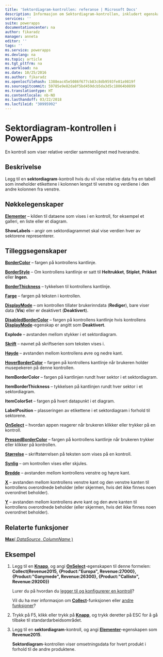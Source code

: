 ```yaml
---
title: 'Sektordiagram-kontrollen: referanse | Microsoft Docs'
description: Informasjon om Sektordiagram-kontrollen, inkludert egenskaper og eksempler
services: ''
suite: powerapps
documentationcenter: na
author: fikaradz
manager: anneta
editor: ''
tags: ''
ms.service: powerapps
ms.devlang: na
ms.topic: article
ms.tgt_pltfrm: na
ms.workload: na
ms.date: 10/25/2016
ms.author: fikaradz
ms.openlocfilehash: 1388eac45e5086f677cb83c8db9593fe01a9819f
ms.sourcegitcommit: 59785e9e82da8f5bd459dcb5da3d5c18064b0899
ms.translationtype: HT
ms.contentlocale: nb-NO
ms.lasthandoff: 03/22/2018
ms.locfileid: "30995992"
---
```

# <a name="pie-chart-control-in-powerapps"></a>Sektordiagram-kontrollen i PowerApps
En kontroll som viser relative verdier sammenlignet med hverandre.

## <a name="description"></a>Beskrivelse
Legg til en **sektordiagram**-kontroll hvis du vil vise relative data fra en tabell som inneholder etikettene i kolonnen lengst til venstre og verdiene i den andre kolonnen fra venstre.

## <a name="key-properties"></a>Nøkkelegenskaper
**[Elementer](properties-core.md)** – kilden til dataene som vises i en kontroll, for eksempel et galleri, en liste eller et diagram.

**ShowLabels** – angir om sektordiagrammet skal vise verdien hver av sektorene representerer.

## <a name="additional-properties"></a>Tilleggsegenskaper
**[BorderColor](properties-color-border.md)** – fargen på kontrollens kantlinje.

**[BorderStyle](properties-color-border.md)** – Om kontrollens kantlinje er satt til **Heltrukket**, **Stiplet**, **Prikket** eller **Ingen**.

**[BorderThickness](properties-color-border.md)** – tykkelsen til kontrollens kantlinje.

**[Farge](properties-color-border.md)** – fargen på teksten i kontrollen.

**[DisplayMode](properties-core.md)** – om kontrollen tillater brukerinndata (**Rediger**), bare viser data (**Vis**) eller er deaktivert (**Deaktivert**).

**[DisabledBorderColor](properties-color-border.md)** – fargen på kontrollens kantlinje hvis kontrollens **[DisplayMode](properties-core.md)**-egenskap er angitt som **Deaktivert**.

**Explode** – avstanden mellom stykker i et sektordiagram.

**[Skrift](properties-text.md)**  – navnet på skriftserien som teksten vises i.

**[Høyde](properties-size-location.md)** – avstanden mellom kontrollens øvre og nedre kant.

**[HoverBorderColor](properties-color-border.md)** – fargen på kontrollens kantlinje når brukeren holder musepekeren på denne kontrollen.

**ItemBorderColor** – fargen på kantlinjen rundt hver sektor i et sektordiagram.

**ItemBorderThickness** – tykkelsen på kantlinjen rundt hver sektor i et sektordiagram.

**ItemColorSet** – fargen på hvert datapunkt i et diagram.

**LabelPosition** – plasseringen av etikettene i et sektordiagram i forhold til sektorene.

**[OnSelect](properties-core.md)** – hvordan appen reagerer når brukeren klikker eller trykker på en kontroll.

**[PressedBorderColor](properties-color-border.md)** – fargen på kontrollens kantlinje når brukeren trykker eller klikker på kontrollen.

**[Størrelse](properties-text.md)** – skriftstørrelsen på teksten som vises på en kontroll.

**[Synlig](properties-core.md)** – om kontrollen vises eller skjules.

**[Bredde](properties-size-location.md)** – avstanden mellom kontrollens venstre og høyre kant.

**[X](properties-size-location.md)** – avstanden mellom kontrollens venstre kant og den venstre kanten til kontrollens overordnede beholder (eller skjermen, hvis det ikke finnes noen overordnet beholder).

**[Y](properties-size-location.md)** – avstanden mellom kontrollens øvre kant og den øvre kanten til kontrollens overordnede beholder (eller skjermen, hvis det ikke finnes noen overordnet beholder).

## <a name="related-functions"></a>Relaterte funksjoner
[**Max**( *DataSource*, *ColumnName* )](../functions/function-aggregates.md)

## <a name="example"></a>Eksempel
1. Legg til en **[Knapp](control-button.md)**, og angi **[OnSelect](properties-core.md)**-egenskapen til denne formelen:<br>
   **Collect(Revenue2015, {Product:"Europa", Revenue:27000}, {Product:"Ganymede", Revenue:26300}, {Product:"Callisto", Revenue:29200})**
   
    Lurer du på hvordan du [legger til og konfigurerer en kontroll](../add-configure-controls.md)?
   
    Vil du ha mer informasjon om **[Collect](../functions/function-clear-collect-clearcollect.md)**-funksjonen eller [andre funksjoner](../formula-reference.md)?
2. Trykk på F5, klikk eller trykk på **[Knapp](control-button.md)**, og trykk deretter på ESC for å gå tilbake til standardarbeidsområdet.
3. Legg til en **sektordiagram**-kontroll, og angi **[Elementer](properties-core.md)**-egenskapen som **Revenue2015**.
   
    **Sektordiagram**-kontrollen viser omsetningsdata for hvert produkt i forhold til de andre produktene.

